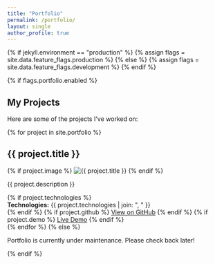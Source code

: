 ```yaml
---
title: "Portfolio"
permalink: /portfolio/
layout: single
author_profile: true
---
```

{% if jekyll.environment == "production" %}
  {% assign flags = site.data.feature_flags.production %}
{% else %}
  {% assign flags = site.data.feature_flags.development %}
{% endif %}

{% if flags.portfolio.enabled %}
## My Projects

Here are some of the projects I've worked on:

{% for project in site.portfolio %}
  <div class="project-card">
    <h2>{{ project.title }}</h2>
    {% if project.image %}
      <img src="{{ project.image }}" alt="{{ project.title }}" class="project-image">
    {% endif %}
    <p>{{ project.description }}</p>
    {% if project.technologies %}
      <div class="technologies">
        <strong>Technologies:</strong> {{ project.technologies | join: ", " }}
      </div>
    {% endif %}
    {% if project.github %}
      <a href="{{ project.github }}" class="btn btn--primary">View on GitHub</a>
    {% endif %}
    {% if project.demo %}
      <a href="{{ project.demo }}" class="btn btn--success">Live Demo</a>
    {% endif %}
  </div>
{% endfor %}
{% else %}
  <p>Portfolio is currently under maintenance. Please check back later!</p>
{% endif %}